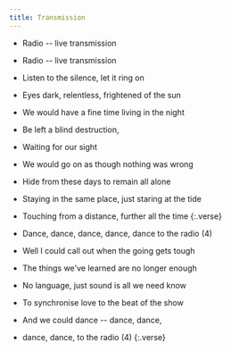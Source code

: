 ```yaml
---
title: Transmission
---
```


- Radio -- live transmission
- Radio -- live transmission
- Listen to the silence, let it ring on
- Eyes dark, relentless, frightened of the sun
- We would have a fine time living in the night
- Be left a blind destruction,
- Waiting for our sight
- We would go on as though nothing was wrong
- Hide from these days to remain all alone
- Staying in the same place, just staring at the tide
- Touching from a distance, further all the time
{:.verse}

- Dance, dance, dance, dance,
dance to the radio (4)
- Well I could call out when the going gets tough
- The things we've learned are no longer enough
- No language, just sound is all we need know
- To synchronise love to the beat of the show
- And we could dance -- dance, dance,
- dance, dance, to the radio (4)
{:.verse}
